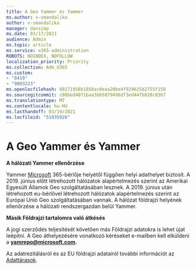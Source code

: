```yaml
---
title: A Geo Yammer és Yammer
ms.author: v-smandalika
author: v-smandalika
manager: dansimp
ms.date: 03/17/2021
audience: Admin
ms.topic: article
ms.service: o365-administration
ROBOTS: NOINDEX, NOFOLLOW
localization_priority: Priority
ms.collection: Adm_O365
ms.custom:
- "8419"
- "9003223"
ms.openlocfilehash: 89271956b1858ac0eaa20be4f929625d2755f158
ms.sourcegitcommit: c08bed4071baa3bb5879496df3ed44fb828c8367
ms.translationtype: MT
ms.contentlocale: hu-HU
ms.lasthandoff: 03/19/2021
ms.locfileid: "51035926"
---
```

# <a name="checking-and-moving-yammer-geo"></a>A Geo Yammer és Yammer

**A hálózati Yammer ellenőrzése**

Yammer [Microsoft](https://docs.microsoft.com/yammer/manage-security-and-compliance/data-residency) 365-bérlője helyétől függően helyi adathelyet biztosít. A 2019. június előtt létrehozott hálózatok alapértelmezés szerint az Amerikai Egyesült Államok Geo szolgáltatásában lesznek. A 2019. június után létrehozott eu-bérlővel létrehozott hálózatok alapértelmezés szerint az Európai Unió Geo szolgáltatásában vannak. A hálózat földrajzi helyének ellenőrzése a hálózati rendszergazdan belül Yammer.

**Másik Földrajzi tartalomra való átkésés**

A jogi szerződés teljesítését követően más Földrajzi adatokra is lehet újat leépítni. A Geo áthelyezésére vonatkozó kéréseket e-mailben kell elküldeni a **yamrepo@microsoft.com.**

Az adatrezitálásról és az EU földrajzi adatairól további információt az [Adattárasok](https://docs.microsoft.com/yammer/manage-security-and-compliance/data-residency).
